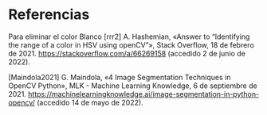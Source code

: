 # Referencias

Para eliminar el color Blanco
[rrr2] A. Hashemian, «Answer to “Identifying the range of a color in HSV using openCV”», Stack Overflow, 18 de febrero de 2021. https://stackoverflow.com/a/66269158 (accedido 2 de junio de 2022).


[Maindola2021] G. Maindola, «4 Image Segmentation Techniques in OpenCV Python», MLK - Machine Learning Knowledge, 6 de septiembre de 2021. https://machinelearningknowledge.ai/image-segmentation-in-python-opencv/ (accedido 14 de mayo de 2022).
